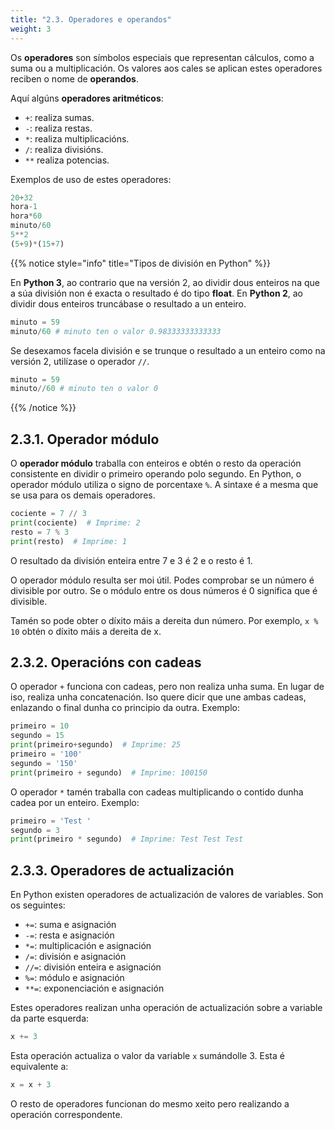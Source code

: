 ```yaml
---
title: "2.3. Operadores e operandos"
weight: 3
---
```


Os **operadores** son símbolos especiais que representan cálculos, como a suma ou a multiplicación. Os valores aos cales se aplican estes operadores reciben o nome de **operandos**.

Aquí algúns **operadores aritméticos**:

- `+`: realiza sumas.
- `-`: realiza restas.
- `*`: realiza multiplicacións.
- `/`: realiza divisións.
- `**` realiza potencias.

Exemplos de uso de estes operadores:

```python
20+32
hora-1
hora*60
minuto/60
5**2
(5+9)*(15+7)
```

{{% notice style="info" title="Tipos de división en Python" %}}

En **Python 3**, ao contrario que na versión 2, ao dividir dous enteiros na que a súa división non é exacta o resultado é do tipo **float**. En **Python 2**, ao dividir dous enteiros truncábase o resultado a un enteiro.

```python
minuto = 59
minuto/60 # minuto ten o valor 0.98333333333333
```

Se desexamos facela división e se trunque o resultado a un enteiro como na versión 2, utilízase o operador `//`.

```python
minuto = 59
minuto//60 # minuto ten o valor 0
```

{{% /notice %}}


## 2.3.1. Operador módulo

O **operador módulo** traballa con enteiros e obtén o resto da operación consistente en dividir o primeiro operando polo segundo. En Python, o operador módulo utiliza o signo de porcentaxe `%`. A sintaxe é a mesma que se usa para os demais operadores.

```python
cociente = 7 // 3
print(cociente)  # Imprime: 2
resto = 7 % 3 
print(resto)  # Imprime: 1
```

O resultado da división enteira entre 7 e 3 é 2 e o resto é 1.

O operador módulo resulta ser moi útil. Podes comprobar se un número é divisible por outro. Se o módulo entre os dous números é 0 significa que é divisible.

Tamén so pode obter o díxito máis a dereita dun número. Por exemplo, `x % 10` obtén o díxito máis a dereita de x.

## 2.3.2. Operacións con cadeas

O operador `+` funciona con cadeas, pero non realiza unha suma. En lugar de iso, realiza unha concatenación. Iso quere dicir que une ambas cadeas, enlazando o final dunha co principio da outra. Exemplo:

```python
primeiro = 10
segundo = 15
print(primeiro+segundo)  # Imprime: 25
primeiro = '100'
segundo = '150'
print(primeiro + segundo)  # Imprime: 100150
```

O operador `*` tamén traballa con cadeas multiplicando o contido dunha cadea por un enteiro. Exemplo:

```python
primeiro = 'Test '
segundo = 3
print(primeiro * segundo)  # Imprime: Test Test Test
```

## 2.3.3. Operadores de actualización

En Python existen operadores de actualización de valores de variables. Son os seguintes:

- `+=`: suma e asignación
- `-=`: resta e asignación
- `*=`: multiplicación e asignación
- `/=`: división e asignación
- `//=`: división enteira e asignación
- `%=`: módulo e asignación
- `**=`: exponenciación e asignación

Estes operadores realizan unha operación de actualización sobre a variable da parte esquerda:

```python
x += 3
```

Esta operación actualiza o valor da variable `x` sumándolle 3. Esta é equivalente a:

```python
x = x + 3
```

O resto de operadores funcionan do mesmo xeito pero realizando a operación correspondente.
